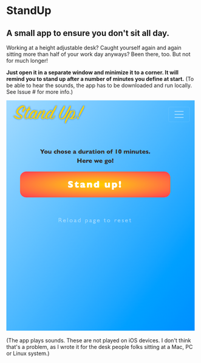# StandUp
## A small app to ensure you don't sit all day.

Working at a height adjustable desk? Caught yourself again and again sitting more than half of your work day anyways?
Been there, too. But not for much longer!

**Just open it in a separate window and minimize it to a corner. It will remind you to stand up after a number of minutes you define at start.** (To be able to hear the sounds, the app has to be downloaded and run locally. See Issue # for more info.)

![Screenshot of Stand Up App](/assets/screenshot.png?raw=true "Screenshot")

(The app plays sounds. These are not played on iOS devices. I don't think that's a problem, as I wrote it for the desk people folks sitting at a Mac, PC or Linux system.)
